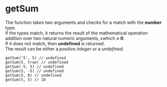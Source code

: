# getSum

The function takes two arguments and checks for a match with the __number__ type.  
If the types match, it returns the result of the mathematical operation  
addition over two natural numeric arguments, ĸwhich __> 0__.  
If it does not match, then __undefined__ is returned.  
The result can be either a _positive integer_ or a _undefined_.

```
getSum('5', 5) // undefined
getSum(5, true) // undefined
getSum(-5, 5) // undefined
getSum(5, -5) // undefined
getSum(5, 0) // undefined
getSum(5, 5) // 10
```

